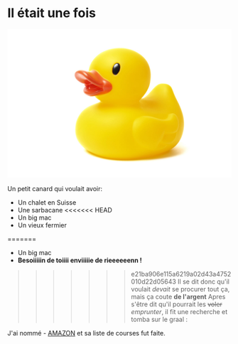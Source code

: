 
 # Il était une fois
![GitHub Logo](canard_de_bain.jpg)

Un petit canard qui voulait avoir:

* Un chalet en Suisse
* Une sarbacane
<<<<<<< HEAD
* Un big mac
* Un vieux fermier

=======
* Un big mac 
* **Besoiiiiin de toiiii enviiiiie de rieeeeeenn !**
>>>>>>> e21ba906e115a6219a02d43a4752010d22d05643
> Il se dit donc qu'il voulait *devait* se procurer tout ça, mais ça coute **de l'argent**
> Apres s'être dit qu'il pourrait les ~~voler~~ *emprunter*, il fit une recherche et tomba sur le graal :

J'ai nommé - [AMAZON](https://www.google.com/url?sa=t&rct=j&q=&esrc=s&source=web&cd=6&ved=2ahUKEwi5_YfhrLHiAhVMCewKHQIDD0oQwqsBMAV6BAgIEAc&url=https%3A%2F%2Fwww.youtube.com%2Fwatch%3Fv%3DdQw4w9WgXcQ&usg=AOvVaw0aHtehaphMhOCAkCydRLZU) et sa liste de courses fut faite.
